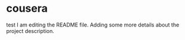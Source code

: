 # cousera
test
I am editing the README file. Adding some more details about the project description.
